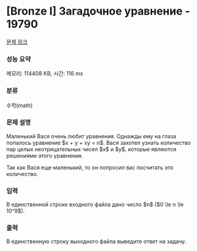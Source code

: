 # [Bronze I] Загадочное уравнение - 19790 

[문제 링크](https://www.acmicpc.net/problem/19790) 

### 성능 요약

메모리: 114408 KB, 시간: 116 ms

### 분류

수학(math)

### 문제 설명

<p>Маленький Вася очень любит уравнения. Однажды ему на глаза попалось уравнение $x + y + xy = n$. Вася захотел узнать количество пар целых неотрицательных чисел $x$ и $y$, которые являются решениями этого уравнения.</p>

<p>Так как Вася еще маленький, то он попросил вас посчитать это количество.</p>

### 입력 

 <p>В единственной строке входного файла дано число $n$  ($0 \le n \le 10^9$).</p>

### 출력 

 <p>В единственную строку выходного файла выведите ответ на задачу.</p>

